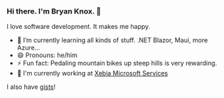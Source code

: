 ### Hi there. I'm Bryan Knox. 👋

I love software development. It makes me happy.

- 🌱 I’m currently learning all kinds of stuff. .NET Blazor, Maui, more Azure...
- 😄 Pronouns: he/him
- ⚡ Fun fact: Pedaling mountain bikes up steep hills is very rewarding.
- 🔭 I'm currently working at [Xebia Microsoft Services](https://xebia.com/digital-transformation/microsoft-services/)

I also have [gists](https://gist.github.com/bryanknox)!

<!--
**bryanknox/bryanknox** is a ✨ _special_ ✨ repository because its `README.md` (this file) appears on your GitHub profile.

Here are some more bullet points:

- 🔭 I’m currently working on ...
- 👯 I’m looking to collaborate on ...
- 🤔 I’m looking for help with ...
- 💬 Ask me about ...
- 📫 How to reach me: ...
-->
